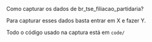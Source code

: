 Como capturar os dados de br_tse_filiacao_partidaria?

Para capturar esses dados basta entrar em X e fazer Y.

Todo o código usado na captura está em `code/`